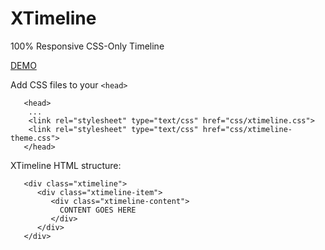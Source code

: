 # XTimeline
100% Responsive CSS-Only Timeline


[DEMO](http://markiearnold.github.io/xtimeline/)



Add CSS files to your `<head>`

       <head>
        ...
        <link rel="stylesheet" type="text/css" href="css/xtimeline.css">
        <link rel="stylesheet" type="text/css" href="css/xtimeline-theme.css">
       </head>


XTimeline HTML structure:

       <div class="xtimeline">
          <div class="xtimeline-item">
             <div class="xtimeline-content">
               CONTENT GOES HERE
             </div>
          </div>
       </div>


